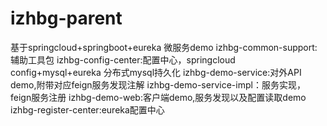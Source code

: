 # izhbg-parent
基于springcloud+springboot+eureka 微服务demo
izhbg-common-support:辅助工具包
izhbg-config-center:配置中心，springcloud config+mysql+eureka 分布式mysql持久化
izhbg-demo-service:对外API demo,附带对应feign服务发现注解
izhbg-demo-service-impl：服务实现，feign服务注册
izhbg-demo-web:客户端demo,服务发现以及配置读取demo
izhbg-register-center:eureka配置中心



